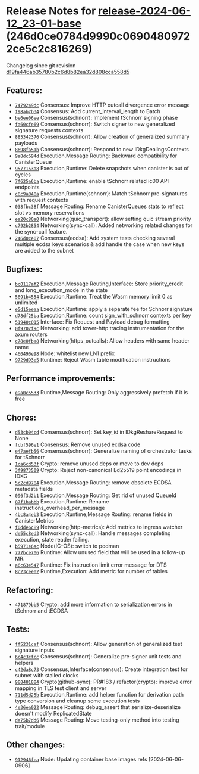 Release Notes for [**release-2024-06-12\_23-01-base**](https://github.com/dfinity/ic/tree/release-2024-06-12_23-01-base) (246d0ce0784d9990c06904809722ce5c2c816269)
===================================================================================================================================================================

Changelog since git revision [d19fa446ab35780b2c6d8b82ea32d808cca558d5](https://dashboard.internetcomputer.org/release/d19fa446ab35780b2c6d8b82ea32d808cca558d5)

Features:
---------

* [`7479249dc`](https://github.com/dfinity/ic/commit/7479249dc) Consensus: Improve HTTP outcall divergence error message
* [`f98ab7b34`](https://github.com/dfinity/ic/commit/f98ab7b34) Consensus: Add current\_interval\_length to Batch
* [`be6ee06ee`](https://github.com/dfinity/ic/commit/be6ee06ee) Consensus(schnorr): Implement tSchnorr signing phase
* [`fa60cfe69`](https://github.com/dfinity/ic/commit/fa60cfe69) Consensus(schnorr): Switch signer to new generalized signature requests contexts
* [`885342376`](https://github.com/dfinity/ic/commit/885342376) Consensus(schnorr): Allow creation of generalized summary payloads
* [`8698fa51b`](https://github.com/dfinity/ic/commit/8698fa51b) Consensus(schnorr): Respond to new IDkgDealingsContexts
* [`9a8dc694d`](https://github.com/dfinity/ic/commit/9a8dc694d) Execution,Message Routing: Backward compatibility for CanisterQueue
* [`9577153a8`](https://github.com/dfinity/ic/commit/9577153a8) Execution,Runtime: Delete snapshots when canister is out of cycles
* [`7f625a6ba`](https://github.com/dfinity/ic/commit/7f625a6ba) Execution,Runtime: enable tSchnorr related ic00 API endpoints
* [`c0c9a040a`](https://github.com/dfinity/ic/commit/c0c9a040a) Execution,Runtime(schnorr): Match tSchnorr pre-signatures with request contexts
* [`038fbc38f`](https://github.com/dfinity/ic/commit/038fbc38f) Message Routing: Rename CanisterQueues stats to reflect slot vs memory reservations
* [`ea20c80a0`](https://github.com/dfinity/ic/commit/ea20c80a0) Networking(quic\_transport): allow setting quic stream priority
* [`c792b2854`](https://github.com/dfinity/ic/commit/c792b2854) Networking(sync-call): Added networking related changes for the sync-call feature.
* [`246d0ce07`](https://github.com/dfinity/ic/commit/246d0ce07) Consensus(ecdsa): Add system tests checking several multiple ecdsa keys scenarios & add handle the case when new keys are added to the subnet

Bugfixes:
---------

* [`bc0117af2`](https://github.com/dfinity/ic/commit/bc0117af2) Execution,Message Routing,Interface: Store priority\_credit and long\_execution\_mode in the state
* [`5891b4554`](https://github.com/dfinity/ic/commit/5891b4554) Execution,Runtime: Treat the Wasm memory limit 0 as unlimited
* [`e5d15eeaa`](https://github.com/dfinity/ic/commit/e5d15eeaa) Execution,Runtime: apply a separate fee for Schnorr signature
* [`d78df25ba`](https://github.com/dfinity/ic/commit/d78df25ba) Execution,Runtime: count sign\_with\_schnorr contexts per key
* [`51940c015`](https://github.com/dfinity/ic/commit/51940c015) Interface: Fix Request and Payload debug formatting
* [`0f9702f9c`](https://github.com/dfinity/ic/commit/0f9702f9c) Networking: add tower-http tracing instrumentation for the axum routers
* [`c78e0fba8`](https://github.com/dfinity/ic/commit/c78e0fba8) Networking(https\_outcalls): Allow headers with same header name
* [`460490e98`](https://github.com/dfinity/ic/commit/460490e98) Node: whitelist new LN1 prefix
* [`9729d93e5`](https://github.com/dfinity/ic/commit/9729d93e5) Runtime: Reject Wasm table modification instructions

Performance improvements:
-------------------------

* [`e9a0c5533`](https://github.com/dfinity/ic/commit/e9a0c5533) Runtime,Message Routing: Only aggressively prefetch if it is free

Chores:
-------

* [`d53cb04cd`](https://github.com/dfinity/ic/commit/d53cb04cd) Consensus(schnorr): Set key\_id in IDkgReshareRequest to None
* [`fcbf596e1`](https://github.com/dfinity/ic/commit/fcbf596e1) Consensus: Remove unused ecdsa code
* [`e47aefb56`](https://github.com/dfinity/ic/commit/e47aefb56) Consensus(schnorr): Generalize naming of orchestrator tasks for tSchnorr
* [`1ca6cd53f`](https://github.com/dfinity/ic/commit/1ca6cd53f) Crypto: remove unused deps or move to dev deps
* [`3f9873509`](https://github.com/dfinity/ic/commit/3f9873509) Crypto: Reject non-canonical Ed25519 point encodings in IDKG
* [`5c2cd9784`](https://github.com/dfinity/ic/commit/5c2cd9784) Execution,Message Routing: remove obsolete ECDSA metadata fields
* [`096f3d2b1`](https://github.com/dfinity/ic/commit/096f3d2b1) Execution,Message Routing: Get rid of unused QueueId
* [`87f1babbb`](https://github.com/dfinity/ic/commit/87f1babbb) Execution,Runtime: Rename instructions\_overhead\_per\_message
* [`4bc8a4eb3`](https://github.com/dfinity/ic/commit/4bc8a4eb3) Execution,Runtime,Message Routing: rename fields in CanisterMetrics
* [`f0dde6c89`](https://github.com/dfinity/ic/commit/f0dde6c89) Networking(http-metrics): Add metrics to ingress watcher
* [`de55c8ed3`](https://github.com/dfinity/ic/commit/de55c8ed3) Networking(sync-call): Handle messages completing execution, state reader failing.
* [`b5971e6ac`](https://github.com/dfinity/ic/commit/b5971e6ac) Node(IC-OS): switch to podman
* [`777bce706`](https://github.com/dfinity/ic/commit/777bce706) Runtime: Allow unused field that will be used in a follow-up MR.
* [`a6c63e547`](https://github.com/dfinity/ic/commit/a6c63e547) Runtime: Fix instruction limit error message for DTS
* [`8c23cee02`](https://github.com/dfinity/ic/commit/8c23cee02) Runtime,Execution: Add metric for number of tables

Refactoring:
------------

* [`471879bb5`](https://github.com/dfinity/ic/commit/471879bb5) Crypto: add more information to serialization errors in tSchnorr and tECDSA

Tests:
------

* [`ff5231caf`](https://github.com/dfinity/ic/commit/ff5231caf) Consensus(schnorr): Allow generation of generalized test signature inputs
* [`6c4c3cfcc`](https://github.com/dfinity/ic/commit/6c4c3cfcc) Consensus(schnorr): Generalize pre-signer unit tests and helpers
* [`c42da8c73`](https://github.com/dfinity/ic/commit/c42da8c73) Consensus,Interface(consensus): Create integration test for subnet with stalled clocks
* [`988481884`](https://github.com/dfinity/ic/commit/988481884) Crypto(github-sync): PR#183 / refactor(crypto): improve error mapping in TLS test client and server
* [`711d5d25b`](https://github.com/dfinity/ic/commit/711d5d25b) Execution,Runtime: add helper function for derivation path type conversion and cleanup some execution tests
* [`4e36ea022`](https://github.com/dfinity/ic/commit/4e36ea022) Message Routing: debug\_assert that serialize-deserialize doesn't modify ReplicatedState
* [`da75b7dd6`](https://github.com/dfinity/ic/commit/da75b7dd6) Message Routing: Move testing-only method into testing trait/module

Other changes:
--------------

* [`912946fea`](https://github.com/dfinity/ic/commit/912946fea) Node: Updating container base images refs [2024-06-06-0906]
